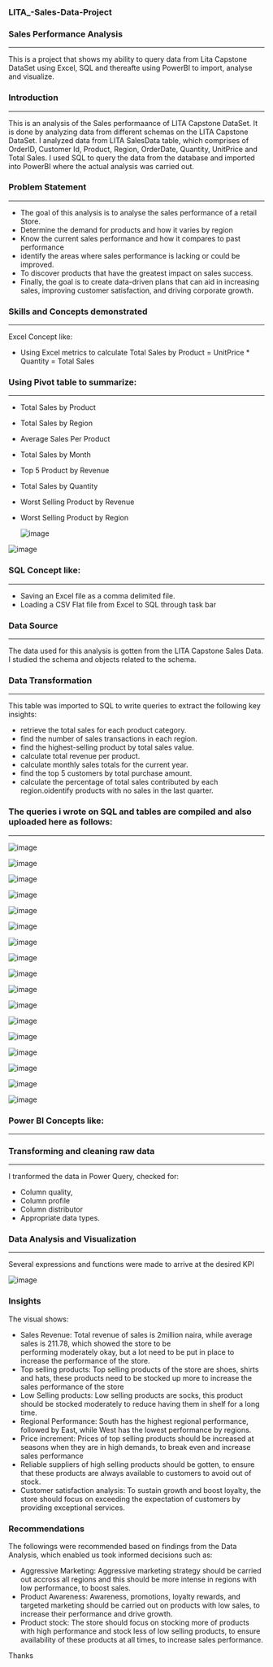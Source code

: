### LITA_-Sales-Data-Project

### Sales Performance Analysis 
---
This is a project that shows my ability to query data from Lita Capstone DataSet using Excel, SQL and thereafte using PowerBI to import, analyse and visualize.

### Introduction 
---
This is an analysis of the Sales performaance of LITA Capstone DataSet. It is done by analyzing data from different schemas on the LITA Capstone DataSet. I analyzed data from LITA SalesData table, which comprises of OrderID, Customer Id,  Product, Region, OrderDate, Quantity, UnitPrice and Total Sales. I used SQL to query the data from the database and imported into PowerBI where the actual analysis was carried out.

### Problem Statement
---
- The goal of this analysis is to analyse the sales performance of a retail Store. 
- Determine the demand for products and how it varies by region
- Know the current sales performance and how it compares to past performance 
- identify the areas where sales performance is lacking or could be improved.
- To discover products that have the greatest impact on sales success.
- Finally, the goal is to create data-driven plans that can aid in increasing sales, improving customer satisfaction, and driving corporate growth.
  
### Skills and Concepts demonstrated
---
 Excel Concept like:  
- Using Excel metrics to calculate Total Sales by Product 
   = UnitPrice * Quantity = Total Sales
  
 ### Using Pivot table to summarize:
 ---
- Total Sales by Product
- Total Sales by Region
- Average Sales Per Product
- Total Sales by Month
- Top 5 Product by Revenue
- Total Sales by Quantity
- Worst Selling Product by Revenue
- Worst Selling Product by Region
  
  ![image](https://github.com/user-attachments/assets/df7e1e3f-502f-4152-89a0-a2484b13ba62)

![image](https://github.com/user-attachments/assets/57626e8c-9a10-4ed6-8964-b4761933f8b1)

### SQL Concept like:
---
- Saving an Excel file as a comma delimited file.
- Loading a CSV Flat file from Excel to SQL through task bar

### Data Source
---
The data used for this analysis is gotten from the LITA Capstone Sales Data. I studied the schema and objects related to the schema.

### Data Transformation
---
This table was imported to SQL to write queries to extract  the following key insights:
   - retrieve the total sales for each product category.
   - find the number of sales transactions in each region.
   - find the highest-selling product by total sales value.
   - calculate total revenue per product.
   - calculate monthly sales totals for the current year.
   - find the top 5 customers by total purchase amount.
   - calculate the percentage of total sales contributed by each region.oidentify products with no sales in the last quarter.
     
### The queries i wrote on SQL and tables are compiled and also uploaded here as follows:
---
![image](https://github.com/user-attachments/assets/68465527-c2f4-4c92-82eb-47b493246153)

![image](https://github.com/user-attachments/assets/6c3c9db6-1fa9-4c0c-9419-c29b3b43a0b1)

![image](https://github.com/user-attachments/assets/59cb83fd-f676-442f-9c76-7bc5c8954a6f)

![image](https://github.com/user-attachments/assets/66d9664f-5878-4448-8e4b-86f33c84164b)

![image](https://github.com/user-attachments/assets/1831c5be-d07c-4552-9697-6f9f3ee2da52)

![image](https://github.com/user-attachments/assets/fdd31c49-f8ac-44e1-9d93-ee9e373cda4c)

![image](https://github.com/user-attachments/assets/b06082a5-c172-49b2-99e2-b0a289e4fd3f)

![image](https://github.com/user-attachments/assets/535c9ea9-46f7-4f04-adad-958215643941)

![image](https://github.com/user-attachments/assets/84ce9b2f-dc52-476a-8000-62d940255d8b)

![image](https://github.com/user-attachments/assets/cc869ce1-b0b0-49b6-9039-355e3751f342)

![image](https://github.com/user-attachments/assets/90bb9730-dfd0-430d-8431-6c156f5333f7)

![image](https://github.com/user-attachments/assets/d3f57310-2ec8-46b2-9ad3-821a5dd459cd)

![image](https://github.com/user-attachments/assets/cf3cc09d-23a0-4c8b-9006-dd3b8ba66d0f)

![image](https://github.com/user-attachments/assets/9aa732cb-d976-4870-acfa-8afedc9b575d)

![image](https://github.com/user-attachments/assets/22749315-ad3a-4be9-9c74-8e2293a2f973)

![image](https://github.com/user-attachments/assets/f7380980-2711-44a9-b465-58febd187b59)

![image](https://github.com/user-attachments/assets/7f643250-f4de-42f2-891a-2ec684f3cf34)

### Power BI Concepts like:
---
 ### Transforming and cleaning raw data
 ---
I tranformed the data in Power Query, checked for: 
- Column quality, 
- Column profile
- Column distributor
- Appropriate data types.

 ### Data Analysis and Visualization
---
Several expressions and functions were made to arrive at the desired KPI 

![image](https://github.com/user-attachments/assets/37e04b83-24b4-464d-aa03-686885111623)

 ### Insights
 The visual shows:
- Sales Revenue: Total revenue of sales is 2million naira, while average sales is 211.78, which showed the store to be   
  performing moderately okay, but a lot need to be put in place to increase the performance of the store.
- Top selling products: Top selling products of the store are shoes, shirts and hats, these products need to be stocked up more to 
  increase the sales performance of the store
- Low Selling products: Low selling products are socks, this product should be stocked moderately to reduce having them in shelf for a 
  long time.
- Regional Performance: South has the highest regional performance, followed by East, while West has the lowest performance by regions.
- Price increment: Prices of top selling products should be increased at seasons when they are in high demands, to break even and 
  increase sales performance
- Reliable suppliers of high selling products should be gotten, to ensure that these products are always available to customers to 
  avoid out of stock.
- Customer satisfaction analysis: To sustain growth and boost loyalty, the store should focus on exceeding the expectation of customers 
  by providing exceptional services. 

 ### Recommendations 
 The followings were recommended based on findings from the Data Analysis, which enabled us took informed decisions such as:
- Aggressive Marketing: Aggressive marketing strategy should be carried out accross all regions and this should be more intense in 
  regions with low performance, to boost sales.
- Product Awareness: Awareness, promotions, loyalty rewards, and targeted marketing should be carried out on products with low sales, 
  to increase their performance and drive growth.
- Product stock: The store should focus on stocking more of products with high performance and stock less of low selling products, to 
  ensure availability of these products at all times, to increase sales performance.
 
Thanks
 
